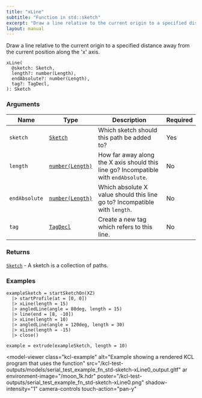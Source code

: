 ```yaml
---
title: "xLine"
subtitle: "Function in std::sketch"
excerpt: "Draw a line relative to the current origin to a specified distance away from the current position along the 'x' axis."
layout: manual
---
```


Draw a line relative to the current origin to a specified distance away from the current position along the 'x' axis.

```kcl
xLine(
  @sketch: Sketch,
  length?: number(Length),
  endAbsolute?: number(Length),
  tag?: TagDecl,
): Sketch
```



### Arguments

| Name | Type | Description | Required |
|----------|------|-------------|----------|
| `sketch` | [`Sketch`](/docs/kcl-std/types/std-types-Sketch) | Which sketch should this path be added to? | Yes |
| `length` | [`number(Length)`](/docs/kcl-std/types/std-types-number) | How far away along the X axis should this line go? Incompatible with `endAbsolute`. | No |
| `endAbsolute` | [`number(Length)`](/docs/kcl-std/types/std-types-number) | Which absolute X value should this line go to? Incompatible with `length`. | No |
| `tag` | [`TagDecl`](/docs/kcl-std/types/std-types-TagDecl) | Create a new tag which refers to this line. | No |

### Returns

[`Sketch`](/docs/kcl-std/types/std-types-Sketch) - A sketch is a collection of paths.


### Examples

```kcl
exampleSketch = startSketchOn(XZ)
  |> startProfile(at = [0, 0])
  |> xLine(length = 15)
  |> angledLine(angle = 80deg, length = 15)
  |> line(end = [8, -10])
  |> xLine(length = 10)
  |> angledLine(angle = 120deg, length = 30)
  |> xLine(length = -15)
  |> close()

example = extrude(exampleSketch, length = 10)

```


<model-viewer
  class="kcl-example"
  alt="Example showing a rendered KCL program that uses the  function"
  src="/kcl-test-outputs/models/serial_test_example_fn_std-sketch-xLine0_output.gltf"
  ar
  environment-image="/moon_1k.hdr"
  poster="/kcl-test-outputs/serial_test_example_fn_std-sketch-xLine0.png"
  shadow-intensity="1"
  camera-controls
  touch-action="pan-y"
>
</model-viewer>



